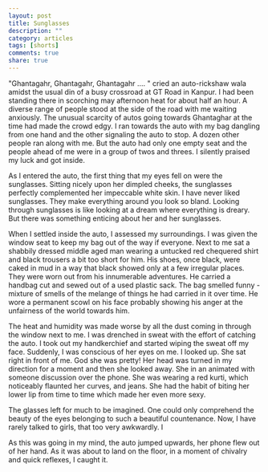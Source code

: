 ```yaml
---
layout: post
title: Sunglasses
description: ""
category: articles
tags: [shorts]
comments: true
share: true
---
```


"Ghantagahr, Ghantagahr, Ghantagahr .... " cried an auto-rickshaw wala amidst the usual din of a busy crossroad at GT Road in Kanpur. I had been standing there in scorching may afternoon heat for about half an hour. A diverse range of people stood at the side of the road with me waiting anxiously. The unusual scarcity of autos going towards Ghantaghar at the time had made the crowd edgy. I ran towards the auto with my bag dangling from one hand and the other signaling the auto to stop. A dozen other people ran along with me. But the auto had only one empty seat and the people ahead of me were in a group of twos and threes. I silently praised my luck and got inside.

As I entered the auto, the first thing that my eyes fell on were the sunglasses. Sitting nicely upon her dimpled cheeks, the sunglasses perfectly complemented her impeccable white skin. I have never liked sunglasses. They make everything around you look so bland. Looking through sunglasses is like looking at a dream where everything is dreary. But there was something enticing about her and her sunglasses.

When I settled inside the auto, I assessed my surroundings. I was given the window seat to keep my bag out of the way if everyone. Next to me sat a shabbily dressed middle aged man wearing a untucked red chequered shirt and black trousers a bit too short for him. His shoes, once black, were caked in mud in a way that black showed only at a few irregular places. They were worn out from his innumerable adventures. He carried a handbag cut and sewed out of a used plastic sack. The bag smelled funny - mixture of smells of the melange of things he had carried in it over time. He wore a permanent scowl on his face probably showing his anger at the unfairness of the world towards him. 

The heat and humidity was made worse by all the dust coming in through the window next to me. I was drenched in sweat with the effort of catching the auto. I took out my handkerchief and started wiping the sweat off my face. Suddenly, I was conscious of her eyes on me. I looked up. She sat right in front of me. God she was pretty! Her head was turned in my direction for a moment and then she looked away. She in an animated with someone discussion over the phone. She was wearing a red kurti, which noticeably flaunted her curves, and jeans. She had the habit of biting her lower lip from time to time which made her even more sexy.

The glasses left for much to be imagined. One could only comprehend the beauty of the eyes belonging to such a beautiful countenance. Now, I have rarely talked to girls, that too very awkwardly. I 


As this was going in my mind, the auto jumped upwards, her phone flew out of her hand. As it was about to land on the floor, in a moment of chivalry and quick reflexes, I caught it. 